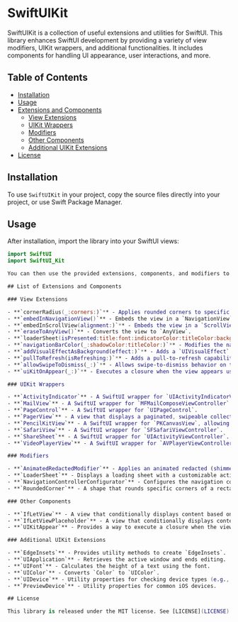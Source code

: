 # SwiftUIKit

SwiftUIKit is a collection of useful extensions and utilities for SwiftUI. This library enhances SwiftUI development by providing a variety of view modifiers, UIKit wrappers, and additional functionalities. It includes components for handling UI appearance, user interactions, and more.

## Table of Contents

- [Installation](#installation)
- [Usage](#usage)
- [Extensions and Components](#extensions-and-components)
  - [View Extensions](#view-extensions)
  - [UIKit Wrappers](#uikit-wrappers)
  - [Modifiers](#modifiers)
  - [Other Components](#other-components)
  - [Additional UIKit Extensions](#additional-uikit-extensions)
- [License](#license)

## Installation

To use `SwiftUIKit` in your project, copy the source files directly into your project, or use Swift Package Manager.

## Usage

After installation, import the library into your SwiftUI views:

```swift
import SwiftUI
import SwiftUI_Kit

You can then use the provided extensions, components, and modifiers to enhance your views. Each extension and utility included in this library extends existing SwiftUI types or provides new functionality to make your code more concise and expressive. Refer to the extensions and components listed below for details on usage.

## List of Extensions and Components

### View Extensions

- **`cornerRadius(_:corners:)`** - Applies rounded corners to specific corners of a view.
- **`embedInNavigationView()`** - Embeds the view in a `NavigationView`.
- **`embedInScrollView(alignment:)`** - Embeds the view in a `ScrollView`.
- **`eraseToAnyView()`** - Converts the view to `AnyView`.
- **`loaderSheet(isPresented:title:font:indicatorColor:titleColor:backgroundColor:)`** - Displays a loading sheet with a customizable activity indicator.
- **`navigationBarColor(_:shadowColor:titleColor:)`** - Modifies the navigation bar’s color, shadow, and title color.
- **`addVisualEffectAsBackground(effect:)`** - Adds a `UIVisualEffect` as the background of the view.
- **`pullToRefresh(isRefreshing:)`** - Adds a pull-to-refresh capability to the view.
- **`allowSwipeToDismiss(_:)`** - Allows swipe-to-dismiss behavior on the view.
- **`uiKitOnAppear(_:)`** - Executes a closure when the view appears using UIKit’s `viewDidAppear`.

### UIKit Wrappers

- **`ActivityIndicator`** - A SwiftUI wrapper for `UIActivityIndicatorView`.
- **`MailView`** - A SwiftUI wrapper for `MFMailComposeViewController`.
- **`PageControl`** - A SwiftUI wrapper for `UIPageControl`.
- **`PagerView`** - A view that displays a paginated, swipeable collection of pages.
- **`PencilKitView`** - A SwiftUI wrapper for `PKCanvasView`, allowing users to draw using PencilKit.
- **`SafariView`** - A SwiftUI wrapper for `SFSafariViewController`.
- **`ShareSheet`** - A SwiftUI wrapper for `UIActivityViewController`.
- **`VideoPlayerView`** - A SwiftUI wrapper for `AVPlayerViewController`.

### Modifiers

- **`AnimatedRedactedModifier`** - Applies an animated redacted (shimmer) effect to a view.
- **`LoaderSheet`** - Displays a loading sheet with a customizable activity indicator.
- **`NavigationControllerConfigurator`** - Configures the navigation controller for the current view.
- **`RoundedCorner`** - A shape that rounds specific corners of a rectangle.

### Other Components

- **`IfLetView`** - A view that conditionally displays content based on the presence of an optional value.
- **`IfLetViewPlaceholder`** - A view that conditionally displays content with a placeholder for the `nil` case.
- **`UIKitAppear`** - Provides a way to execute a closure when the view appears using UIKit’s `viewDidAppear`.

### Additional UIKit Extensions

- **`EdgeInsets`** - Provides utility methods to create `EdgeInsets`.
- **`UIApplication`** - Retrieves the active window and ends editing.
- **`UIFont`** - Calculates the height of a text using the font.
- **`UIColor`** - Converts `Color` to `UIColor`.
- **`UIDevice`** - Utility properties for checking device types (e.g., iPhone SE, iPhone 8).
- **`PreviewDevice`** - Utility properties for common iOS devices.

## License

This library is released under the MIT license. See [LICENSE](LICENSE) for details.
